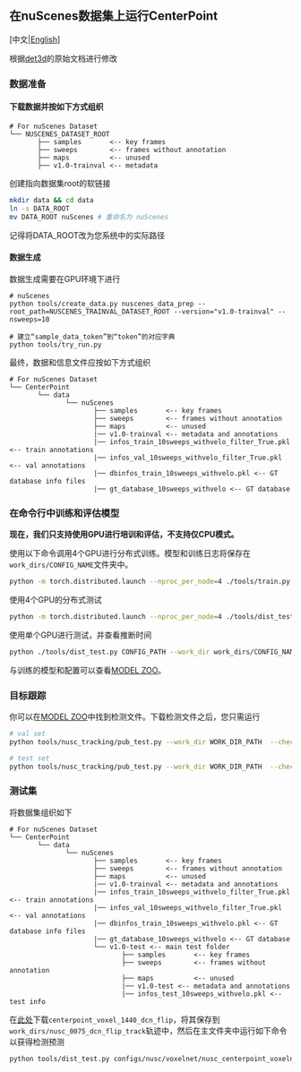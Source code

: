## 在nuScenes数据集上运行CenterPoint

[中文|[English](NUSC_en.md)]

根据[det3d](https://github.com/poodarchu/Det3D/tree/56402d4761a5b73acd23080f537599b0888cce07)的原始文档进行修改

### 数据准备

#### 下载数据并按如下方式组织

```
# For nuScenes Dataset         
└── NUSCENES_DATASET_ROOT
       ├── samples       <-- key frames
       ├── sweeps        <-- frames without annotation
       ├── maps          <-- unused
       ├── v1.0-trainval <-- metadata
```

创建指向数据集root的软链接
```bash
mkdir data && cd data
ln -s DATA_ROOT 
mv DATA_ROOT nuScenes # 重命名为 nuScenes
```
记得将DATA_ROOT改为您系统中的实际路径 


#### 数据生成

数据生成需要在GPU环境下进行

```
# nuScenes
python tools/create_data.py nuscenes_data_prep --root_path=NUSCENES_TRAINVAL_DATASET_ROOT --version="v1.0-trainval" --nsweeps=10

# 建立“sample_data_token”到“token”的对应字典
python tools/try_run.py
```

最终，数据和信息文件应按如下方式组织

```
# For nuScenes Dataset 
└── CenterPoint
       └── data    
              └── nuScenes 
                     ├── samples       <-- key frames
                     ├── sweeps        <-- frames without annotation
                     ├── maps          <-- unused
                     |── v1.0-trainval <-- metadata and annotations
                     |── infos_train_10sweeps_withvelo_filter_True.pkl <-- train annotations
                     |── infos_val_10sweeps_withvelo_filter_True.pkl <-- val annotations
                     |── dbinfos_train_10sweeps_withvelo.pkl <-- GT database info files
                     |── gt_database_10sweeps_withvelo <-- GT database 
```

### 在命令行中训练和评估模型

**现在，我们只支持使用GPU进行培训和评估，不支持仅CPU模式。**

使用以下命令调用4个GPU进行分布式训练。模型和训练日志将保存在```work_dirs/CONFIG_NAME```文件夹中。

```bash
python -m torch.distributed.launch --nproc_per_node=4 ./tools/train.py CONFIG_PATH
```

使用4个GPU的分布式测试

```bash
python -m torch.distributed.launch --nproc_per_node=4 ./tools/dist_test.py CONFIG_PATH --work_dir work_dirs/CONFIG_NAME --checkpoint work_dirs/CONFIG_NAME/latest.pth 
```

使用单个GPU进行测试，并查看推断时间

```bash
python ./tools/dist_test.py CONFIG_PATH --work_dir work_dirs/CONFIG_NAME --checkpoint work_dirs/CONFIG_NAME/latest.pth --speed_test 
```

与训练的模型和配置可以查看[MODEL ZOO](../configs/nusc/README.md)。

### 目标跟踪

你可以在[MODEL ZOO](../configs/nusc/README.md)中找到检测文件。下载检测文件之后，您只需运行

```bash 
# val set 
python tools/nusc_tracking/pub_test.py --work_dir WORK_DIR_PATH  --checkpoint DETECTION_PATH  

# test set 
python tools/nusc_tracking/pub_test.py --work_dir WORK_DIR_PATH  --checkpoint DETECTION_PATH  --version v1.0-test  --root data/nuScenes/v1.0-test    
```

### 测试集

将数据集组织如下

```
# For nuScenes Dataset 
└── CenterPoint
       └── data    
              └── nuScenes 
                     ├── samples       <-- key frames
                     ├── sweeps        <-- frames without annotation
                     ├── maps          <-- unused
                     |── v1.0-trainval <-- metadata and annotations
                     |── infos_train_10sweeps_withvelo_filter_True.pkl <-- train annotations
                     |── infos_val_10sweeps_withvelo_filter_True.pkl <-- val annotations
                     |── dbinfos_train_10sweeps_withvelo.pkl <-- GT database info files
                     |── gt_database_10sweeps_withvelo <-- GT database 
                     └── v1.0-test <-- main test folder 
                            ├── samples       <-- key frames
                            ├── sweeps        <-- frames without annotation
                            ├── maps          <-- unused
                            |── v1.0-test <-- metadata and annotations
                            |── infos_test_10sweeps_withvelo.pkl <-- test info
```

在[此处](https://drive.google.com/drive/folders/1uU_wXuNikmRorf_rPBbM0UTrW54ztvMs?usp=sharing)下载```centerpoint_voxel_1440_dcn_flip```，将其保存到```work_dirs/nusc_0075_dcn_flip_track```轨迹中，然后在主文件夹中运行如下命令以获得检测预测 

```bash
python tools/dist_test.py configs/nusc/voxelnet/nusc_centerpoint_voxelnet_0075voxel_dcn_flip.py --work_dir work_dirs/nusc_centerpoint_voxelnet_dcn_0075voxel_flip_testset  --checkpoint work_dirs/nusc_0075_dcn_flip_track/voxelnet_converted.pth  --testset --speed_test 
```